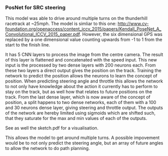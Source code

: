 ### PosNet for SRC steering
This model was able to drive around multiple turns on the thunderhill racetrack at ~25mph. The model is simliar to this one: http://www.cv-foundation.org/openaccess/content_iccv_2015/papers/Kendall_PoseNet_A_Convolutional_ICCV_2015_paper.pdf. However, the six dimensional GPS was replaced by a one dimensional value counting upwards from -1 to 1 from the start to the finish line.

It has 5 CNN layers to process the image from the centre camera. The result of this layer is flattened and concatenated with the speed input. This new input is the processed by two dense layers with 200 neurons each. From these two layers a direct output gives the position on the track. Training the network to predict the position allows the neurons to learn the concept of position. When predicting steering angle and throttle this allows the network to not only have knowledge about the action it currently has to perform to stay on the track, but as well how that relates to future positions on the track. From the last dense layer, which is now aware of the concept of position, a split happens to two dense networks, each of them with a 100 
and 30 neurons dense layer, giving steering and throttle output. The outputs of the network are hereby limited using sigmoids which are shifted such, that they saturate for the max and min values of each of the outputs.

See as well the sketch.pdf for a visualisation.

This allows the model to get around multiple turns. A possible impovement would be to not only predict the steering angle, but an array of future angles to allow the network to do path planning. 
 

